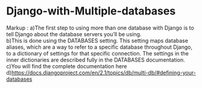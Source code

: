 # Django-with-Multiple-databases
 Markup : a)The first step to using more than one database with Django is to tell Django about the database servers you’ll be using. <br />
b)This is done using the DATABASES setting. This setting maps database aliases, which are a way to refer to a specific database throughout Django, to a dictionary of settings for that specific connection. The settings in the inner dictionaries are described fully in the DATABASES documentation.<br />
c)You will find the complete documentation here <br />
d)https://docs.djangoproject.com/en/2.1/topics/db/multi-db/#defining-your-databases<br />
